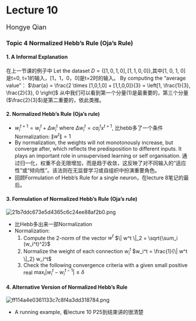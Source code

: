 # Lecture 10
<font size="4">Hongye Qian</font> 
### Topic 4 Normalized Hebb’s Rule (Oja’s Rule)
#### 1. A Informal Explanation
在上一节课的例子中
Let the dataset $D = \{[1,0,1,0], [1,1,0,0]\}$,其中[1, 0, 1, 0]是t=0, t=1的输入，[1，1，0，0]是t=2时的输入。
By computing the “average value”： $\bar{a} = \frac{2 \times [1,0,1,0] + [1,1,0,0]}{3} = \left[1, \frac{1}{3}, \frac{2}{3}, 0 \right]$
从中我们可以看到第一个分量(1)是最重要的，第三个分量($\frac{2}{3}$)是第二重要的，依此类推。

#### 2. Normalized Hebb’s Rule (Oja’s rule)
- $w_i^{t+1} = w_i^t + \Delta w_i^t$   where $\Delta w_i^t = c a_i^t x^{t+1}$, 比hebb多了一个条件 Normalization: $\| w^t \| = 1$
- By normalization, the weights will not monotonously increase, but converge after, which reflects the predisposition to different inputs. It plays an important role in unsupervised learning or self organisation.  通过归一化，权重不会无限增加，而是趋于收敛，这反映了对不同输入的“适应性”或“倾向性”。该法则在无监督学习或自组织中扮演重要角色。
- 回顾Formulation of Hebb’s Rule for a single neuron，在lecture 8笔记的最后。

#### 3. Formulation of Normalized Hebb’s Rule (Oja’s rule)
![21b7ddc673e5d4365c6c24ee88af2b0.png](https://s2.loli.net/2024/10/27/3tLPJ7XyVloIbas.png)
- 比Hebb多出来一部Normalization
- Normalization:
  1. Compute the 2-norm of the vector $w^t$
   $\| w^t \|_2 = \sqrt{\sum_i (w_i^t)^2}$
  2. Normalize the weight of each connection $w_i^t$
   $w_i^t = \frac{1}{\| w^t \|_2} w_i^t$
  3. Check the following convergence criteria with a given small positive real $\max_i |w_i^t - w_i^{t-1}| \leq \delta$

#### 4. Alternative Version of Normalized Hebb’s Rule
![ff114a4e0361133c7c8f4a3dd318784.png](https://s2.loli.net/2024/10/27/Ltw2kRFDdcU8SWv.png)
- A running example, 看lecture 10 P25到结束讲的很清楚






